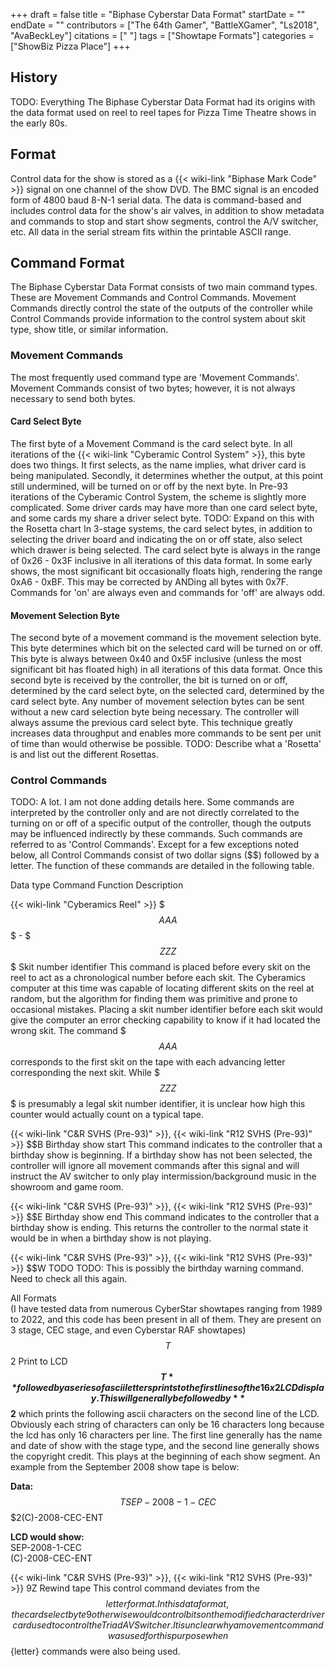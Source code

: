 +++
draft = false
title = "Biphase Cyberstar Data Format"
startDate = ""
endDate = ""
contributors = ["The 64th Gamer", "BattleXGamer", "Ls2018", "AvaBeckLey"]
citations = [" "]
tags = ["Showtape Formats"]
categories = ["ShowBiz Pizza Place"]
+++

## History

TODO: Everything The Biphase Cyberstar Data Format had its origins with the data format used on reel to reel tapes for Pizza Time Theatre shows in the early 80s.

## Format

Control data for the show is stored as a {{< wiki-link "Biphase Mark Code" >}} signal on one channel of the show DVD. The BMC signal is an encoded form of 4800 baud 8-N-1 serial data. The data is command-based and includes control data for the show's air valves, in addition to show metadata and commands to stop and start show segments, control the A/V switcher, etc. All data in the serial stream fits within the printable ASCII range.

## Command Format

The Biphase Cyberstar Data Format consists of two main command types. These are Movement Commands and Control Commands. Movement Commands directly control the state of the outputs of the controller while Control Commands provide information to the control system about skit type, show title, or similar information.

### Movement Commands

The most frequently used command type are 'Movement Commands'. Movement Commands consist of two bytes; however, it is not always necessary to send both bytes.

#### Card Select Byte

The first byte of a Movement Command is the card select byte. In all iterations of the {{< wiki-link "Cyberamic Control System" >}}, this byte does two things. It first selects, as the name implies, what driver card is being manipulated. Secondly, it determines whether the output, at this point still undermined, will be turned on or off by the next byte. In Pre-93 iterations of the Cyberamic Control System, the scheme is slightly more complicated. Some driver cards may have more than one card select byte, and some cards my share a driver select byte. TODO: Expand on this with the Rosetta chart In 3-stage systems, the card select bytes, in addition to selecting the driver board and indicating the on or off state, also select which drawer is being selected. The card select byte is always in the range of 0x26 - 0x3F inclusive in all iterations of this data format. In some early shows, the most significant bit occasionally floats high, rendering the range 0xA6 - 0xBF. This may be corrected by ANDing all bytes with 0x7F. Commands for 'on' are always even and commands for 'off' are always odd.

#### Movement Selection Byte

The second byte of a movement command is the movement selection byte. This byte determines which bit on the selected card will be turned on or off. This byte is always between 0x40 and 0x5F inclusive (unless the most significant bit has floated high) in all iterations of this data format. Once this second byte is received by the controller, the bit is turned on or off, determined by the card select byte, on the selected card, determined by the card select byte. Any number of movement selection bytes can be sent without a new card selection byte being necessary. The controller will always assume the previous card select byte. This technique greatly increases data throughput and enables more commands to be sent per unit of time than would otherwise be possible. TODO: Describe what a 'Rosetta' is and list out the different Rosettas.

### Control Commands

TODO: A lot. I am not done adding details here. Some commands are interpreted by the controller only and are not directly correlated to the turning on or off of a specific output of the controller, though the outputs may be influenced indirectly by these commands. Such commands are referred to as 'Control Commands'. Except for a few exceptions noted below, all Control Commands consist of two dollar signs ($$) followed by a letter. The function of these commands are detailed in the following table.

Data type Command Function Description 

{{< wiki-link "Cyberamics Reel" >}} $$$AAA$$$ - $$$ZZZ$$$ Skit number identifier This command is placed before every skit on the reel to act as a chronological number before each skit. The Cyberamics computer at this time was capable of locating different skits on the reel at random, but the algorithm for finding them was primitive and prone to occasional mistakes. Placing a skit number identifier before each skit would give the computer an error checking capability to know if it had located the wrong skit. The command $$$AAA$$ corresponds to the first skit on the tape with each advancing letter corresponding the next skit. While $$$ZZZ$$$ is presumably a legal skit number identifier, it is unclear how high this counter would actually count on a typical tape. 

{{< wiki-link "C&amp;R SVHS (Pre-93)" >}}, {{< wiki-link "R12 SVHS (Pre-93)" >}} $$B Birthday show start This command indicates to the controller that a birthday show is beginning. If a birthday show has not been selected, the controller will ignore all movement commands after this signal and will instruct the AV switcher to only play intermission/background music in the showroom and game room. 

{{< wiki-link "C&amp;R SVHS (Pre-93)" >}}, {{< wiki-link "R12 SVHS (Pre-93)" >}} $$E Birthday show end This command indicates to the controller that a birthday show is ending. This returns the controller to the normal state it would be in when a birthday show is not playing. 

{{< wiki-link "C&amp;R SVHS (Pre-93)" >}}, {{< wiki-link "R12 SVHS (Pre-93)" >}} $$W TODO TODO: This is possibly the birthday warning command. Need to check all this again. 

All Formats  
(I have tested data from numerous CyberStar showtapes ranging from 1989 to 2022, and this code has been present in all of them. They are present on 3 stage, CEC stage, and even Cyberstar RAF showtapes) $$T  
$$2 Print to LCD **$$T** followed by a series of ascii letters prints to the first lines of the 16x2 LCD display. This will generally be followed by **$$2** which prints the following ascii characters on the second line of the LCD. Obviously each string of characters can only be 16 characters long because the lcd has only 16 characters per line. The first line generally has the name and date of show with the stage type, and the second line generally shows the copyright credit. This plays at the beginning of each show segment. An example from the September 2008 show tape is below:

**Data:**  
$$TSEP-2008-1-CEC $$$2(C)-2008-CEC-ENT

**LCD would show:**  
SEP-2008-1-CEC  
(C)-2008-CEC-ENT 

{{< wiki-link "C&amp;R SVHS (Pre-93)" >}}, {{< wiki-link "R12 SVHS (Pre-93)" >}} 9Z Rewind tape This control command deviates from the $${letter} format. In this data format, the card select byte 9 otherwise would control bits on the modified character driver card used to control the Triad AV Switcher. It is unclear why a movement command was used for this purpose when $${letter} commands were also being used.